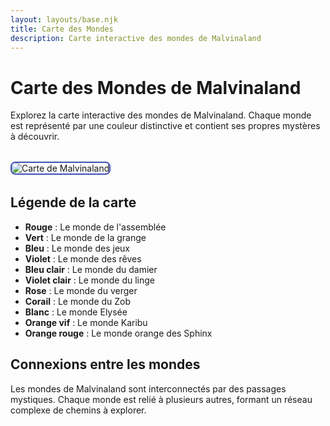 ```yaml
---
layout: layouts/base.njk
title: Carte des Mondes
description: Carte interactive des mondes de Malvinaland
---
```


# Carte des Mondes de Malvinaland

Explorez la carte interactive des mondes de Malvinaland. Chaque monde est représenté par une couleur distinctive et contient ses propres mystères à découvrir.

<div class="carte-container">
  <img src="/Mondes/Carte de Malvinaland stylisée.png" alt="Carte de Malvinaland" class="carte-image" usemap="#carte-map">
  <map name="carte-map">
    <area shape="poly" coords="150,200,200,180,250,200,200,220" alt="Le monde de l'assemblée" href="/mondes/assemblee/" title="Le monde de l'assemblée">
    <area shape="poly" coords="300,150,350,130,400,150,350,170" alt="Le monde de la grange" href="/mondes/grange/" title="Le monde de la grange">
    <area shape="poly" coords="450,200,500,180,550,200,500,220" alt="Le monde des jeux" href="/mondes/jeux/" title="Le monde des jeux">
    <area shape="poly" coords="300,250,350,230,400,250,350,270" alt="Le monde des rêves" href="/mondes/reves/" title="Le monde des rêves">
    <area shape="poly" coords="450,300,500,280,550,300,500,320" alt="Le monde du damier" href="/mondes/damier/" title="Le monde du damier">
    <area shape="poly" coords="150,300,200,280,250,300,200,320" alt="Le monde du linge" href="/mondes/linge/" title="Le monde du linge">
    <area shape="poly" coords="300,350,350,330,400,350,350,370" alt="Le monde du verger" href="/mondes/verger/" title="Le monde du verger">
    <area shape="poly" coords="450,350,500,330,550,350,500,370" alt="Le monde du Zob" href="/mondes/zob/" title="Le monde du Zob">
    <area shape="poly" coords="150,350,200,330,250,350,200,370" alt="Le monde Elysée" href="/mondes/elysee/" title="Le monde Elysée">
    <area shape="poly" coords="300,400,350,380,400,400,350,420" alt="Le monde Karibu" href="/mondes/karibu/" title="Le monde Karibu">
    <area shape="poly" coords="450,400,500,380,550,400,500,420" alt="Le monde orange des Sphinx" href="/mondes/sphinx/" title="Le monde orange des Sphinx">
  </map>
</div>

## Légende de la carte

- **Rouge** : Le monde de l'assemblée
- **Vert** : Le monde de la grange
- **Bleu** : Le monde des jeux
- **Violet** : Le monde des rêves
- **Bleu clair** : Le monde du damier
- **Violet clair** : Le monde du linge
- **Rose** : Le monde du verger
- **Corail** : Le monde du Zob
- **Blanc** : Le monde Elysée
- **Orange vif** : Le monde Karibu
- **Orange rouge** : Le monde orange des Sphinx

## Connexions entre les mondes

Les mondes de Malvinaland sont interconnectés par des passages mystiques. Chaque monde est relié à plusieurs autres, formant un réseau complexe de chemins à explorer.

<style>
  .carte-container {
    position: relative;
    max-width: 100%;
    margin: 2rem 0;
  }
  
  .carte-image {
    max-width: 100%;
    height: auto;
    border: 2px solid #3f51b5;
    border-radius: 8px;
  }
</style>

<script src="/assets/js/image-loader.js" defer></script>